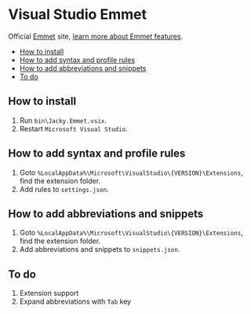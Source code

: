 # Visual Studio Emmet

Official [Emmet](http://emmet.io) site, [learn more about Emmet features](http://docs.emmet.io).

* [How to install](#how-to-install)
* [How to add syntax and profile rules](#how-to-add-syntax-and-profile-rules)
* [How to add abbreviations and snippets](#how-to-add-abbreviations-and-snippets)
* [To do](#to-do)

## How to install

1. Run `bin\Jacky.Emmet.vsix`.
2. Restart `Microsoft Visual Studio`.

## How to add syntax and profile rules

1. Goto `%LocalAppData%\Microsoft\VisualStudio\{VERSION}\Extensions`, find the extension folder.
2. Add rules to `settings.json`.

## How to add abbreviations and snippets
1. Goto `%LocalAppData%\Microsoft\VisualStudio\{VERSION}\Extensions`, find the extension folder.
2. Add abbreviations and snippets to `snippets.json`.
## To do

1. Extension support
2. Expand abbreviations with `Tab` key
